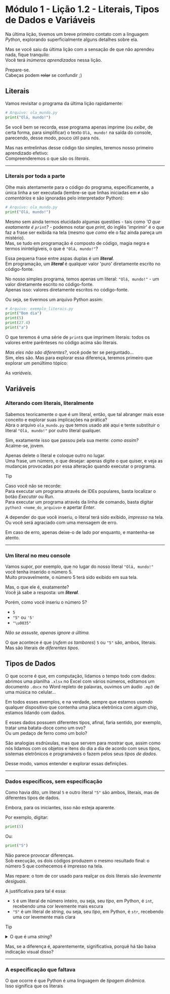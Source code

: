# Módulo 1 - Lição 1.2 - Literais, Tipos de Dados e Variáveis
Na última lição, tivemos um breve primeiro contato com a linguagem _Python_, explorando superficialmente alguns detalhes
sobre ela.

Mas se você saiu da última lição com a sensação de que não aprendeu nada, fique tranquilo:<br>
Você terá _inúmeros aprendizados_ nessa lição.

Prepare-se.<br>
Cabeças podem <s>rolar</s> se confundir ;)

## Literais
Vamos revisitar o programa da última lição rapidamente:

```python
# Arquivo: ola_mundo.py
print("Olá, mundo!")
```

Se você bem se recorda, esse programa apenas imprime (ou _exibe_, de certa forma, para simplificar) o texto `Olá, mundo!` na saída do
console, parecendo, desse modo, pouco útil para nós.

Mas nas entrelinhas desse código tão simples, teremos nosso primeiro aprendizado efetivo:<br>
Compreenderemos o que são os _literais_.

---

### Literais por toda a parte
Olhe mais atentamente para o código do programa, especificamente, a única linha a ser executada (lembre-se que linhas iniciadas em 
`#` são _comentários_ e são ignoradas pelo interpretador Python):<br>

```python
# Arquivo: ola_mundo.py
print("Olá, mundo!")
```

Mesmo sem ainda termos elucidado algumas questões - tais como _'O que exatamente é `print`?_ - podemos notar que _print_, do inglês
'imprimir' é o que faz a frase ser exibida na tela (mesmo que _como_ ele o faz ainda pareça um mistério).<br>
Mas, se tudo em programação é composto de código, magia negra e termos ininteligíveis, o que é `"Olá, mundo!"`?

Essa pequena frase entre aspas duplas é um **_literal_**.<br>
Em programação, um **_literal_** é qualquer valor 'puro' diretamente escrito no código-fonte.

No nosso simples programa, temos apenas um literal: `"Olá, mundo!"` - um valor diretamente escrito no código-fonte.<br>
Apenas isso: valores diretamente escritos no código-fonte.

Ou seja, se tivermos um arquivo Python assim:

```python
# Arquivo: exemplo_literais.py
print("Bom dia")
print(5)
print(27.4)
print("a")
```

O que teremos é uma série de `print`s que imprimem literais: todos os valores entre parênteses no código acima são literais.

_Mas eles não são diferentes?_, você pode ter se perguntado...<br>
Sim, eles são. Mas para explorar essa diferença, teremos primeiro que explorar um penúltimo tópico:

As _variáveis_.

## Variáveis

### Alterando com literais, literalmente
Sabemos teoricamente o que é um literal, então, que tal abranger mais esse conceito e explorar suas implicações na prática?<br>
Abra o arquivo `ola_mundo.py` que temos usado até aqui e tente substituir o literal `"Olá, mundo!"` por outro literal qualquer.

Sim, exatamente isso que passou pela sua mente: _como assim?_<br>
Acalme-se, jovem.

Apenas delete o literal e coloque outro no lugar.<br>
Uma frase, um número, o que desejar: apenas digite o que quiser, e veja as mudanças provocadas por essa alteração quando executar o
programa.

> [!TIP]
> Caso você não se recorde:<br>
> Para executar um programa através de IDEs populares, basta localizar o botão _Executar_ ou _Run_.<br>
> Para executar um programa através da linha de comando, basta digitar `python3 <nome_do_arquivo>` e apertar _Enter_.

A depender do que você inseriu, o literal terá sido exibido, _impresso_ na tela.<br>
Ou você será agraciado com uma mensagem de erro.

Em caso de erro, apenas deixe-o de lado por enquanto, e mantenha-se atento.

---

### Um literal no meu console
Vamos supor, por exemplo, que no lugar do nosso literal `"Olá, mundo!"` você tenha inserido o número 5.<br>
Muito provavelmente, o número 5 terá sido exibido em sua tela.

Mas, o que ele é, exatamente?<br>
Você já sabe a resposta: um **_literal_**.

Porém, como você inseriu o número 5?<br>
* `5`
* `"5"` ou `'5'`
* `"\u0035"`

_Não se assuste, apenas ignore a última._

O que acontece é que (_rufem os tambores_) `5` ou `"5"` são, ambos, literais.<br>
Mas são literais de _diferentes tipos_.

## Tipos de Dados
O que ocorre é que, em computação, lidamos o tempo todo com dados: abrimos uma planilha `.xlsx` no Excel com vários
números, editamos um documento `.docx` no Word repleto de palavras, ouvimos um áudio `.mp3` de uma música no celular...

Em todos esses exemplos, e na verdade, sempre que estamos _usando_ qualquer dispositivo que contenha uma placa eletrônica
com algum chip, estamos lidando com dados.

E esses dados possuem diferentes tipos, afinal, faria sentido, por exemplo, tratar uma batata-doce como um ovo?<br>
Ou um pedaço de ferro como um bolo?

São analogias esdrúxulas, mas que servem para mostrar que, assim como nós lidamos com os objetos e itens do dia a dia de
acordo com seus _tipos_, sistemas eletrônicos e programáveis o fazem pelos seus _tipos de dados_.

Desse modo, vamos entender e explorar essas definições.

---

### Dados específicos, sem especificação
Como havia dito, um literal `5` e outro literal `"5"` são ambos, literais, mas de diferentes tipos de dados.

Embora, para os iniciantes, isso não esteja aparente.

Por exemplo, digitar:

```python
print(5)
```

Ou:

```python
print("5")
```

Não parece provocar diferenças.<br>
Sob execução, os dois códigos produzem o mesmo resultado final: o número 5 que conhecemos é impresso na tela.

Mas repare: o tom de cor usado para realçar os dois literais são _levemente desiguais_.

A justificativa para tal é essa:<br>
* `5` é um literal de número inteiro, ou seja, seu _tipo_, em Python, é `int`, recebendo uma cor levemente mais escura
* `"5"` é um literal de _string_, ou seja, seu _tipo_, em Python, é `str`, recebendo uma cor levemente mais clara


> [!TIP]
> <details>
>  <summary>O que é uma <em>string</em>?</summary>
>
>  _String_ é um termo da área para designar uma sequência de caracteres.
>
>  Considerando que _string_, em inglês, denomina algo como 'cordão' ou 'barbante', pode-se visualizar um literal de
>  _string_ qualquer como um conjunto de caracteres _ligado_ entre si por 'cordões' ou 'barbantes'.
>
>  Por exemplo:<br>
>  O literal `"Bom dia"` pode ser visto como `B_o_m_ _d_i_a`, em que cada `_` pode ser entendido como um 'cordão',<br>
>  ligando os caracteres entre si.
>
>  E _sim_, o espaço entre as duas palavras _é_ um caractere.<br>
>  Mas deixemos isso para depois.
> </details>

Mas, se a diferença é, aparentemente, significativa, porquê há tão baixa indicação visual disso?

---

### A especificação que faltava
O que ocorre é que Python é uma linguagem de _tipagem dinâmica_.<br>
Isso significa que os literais 
